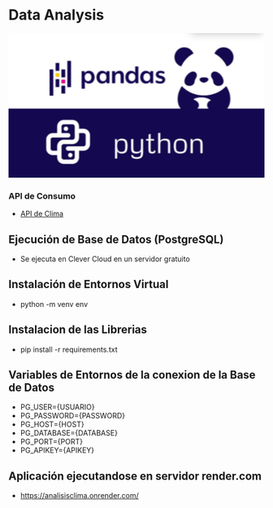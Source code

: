 # Data Analysis

![](imagenes/pandasPython.png)
### API de Consumo

- [API de Clima](https://api.openweathermap.org "API de Clima OpenWeather")

## Ejecución de Base de Datos (PostgreSQL)
- Se ejecuta en Clever Cloud en un servidor gratuito

## Instalación de Entornos Virtual 
- python -m venv env 

## Instalacion de las Librerias 
- pip install -r requirements.txt


## Variables de Entornos de la conexion de la Base de Datos 
- PG_USER={USUARIO}
- PG_PASSWORD={PASSWORD}
- PG_HOST={HOST}
- PG_DATABASE={DATABASE}
- PG_PORT={PORT}
- PG_APIKEY={APIKEY}

## Aplicación ejecutandose en servidor render.com 
- https://analisisclima.onrender.com/